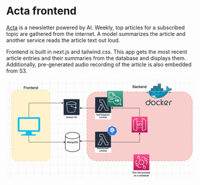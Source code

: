 # Acta frontend

[Acta](https://acta.fyi) is a newsletter powered by AI. Weekly, top articles for a subscribed topic are gathered from the internet. A model summarizes the article and another service reads the article text out loud.

Frontend is built in next.js and tailwind.css. This app gets the most recent article entries and their summaries from the database and displays them. Additionally, pre-generated audio recording of the article is also embedded from S3.

![](images/architecture.png)